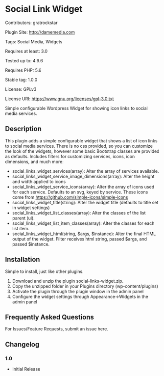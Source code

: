 # Social Link Widget
Contributors: gratrockstar

Plugin Site: http://damemedia.com

Tags: Social Media, Widgets

Requires at least: 3.0

Tested up to: 4.9.6

Requires PHP: 5.6

Stable tag: 1.0.0

License: GPLv3

License URI: https://www.gnu.org/licenses/gpl-3.0.txt


Simple configurable Wordpress Widget for showing icon links to social media services.

## Description
This plugin adds a simple configurable widget that shows a list of icon links to social media services.  There is no css provided, so you can customize the look of the widgets, however some basic Bootstrap classes are provided as defaults.  Includes filters for customizing services, icons,  icon dimensions, and much more:
* social_links_widget_services(array): Alter the array of services available.
* social_links_widget_service_image_dimensions(array): Alter the height and width applied to icons
* social_links_widget_service_icons(array): Alter the array of icons used for each service.  Defaults to an svg, keyed by service.  These icons come from https://github.com/simple-icons/simple-icons
* social_links_widget_title(string): Alter the widget title (defaults to title set in widget settings)
* social_links_widget_list_classes(array): Alter the classes of the list parent (ul).
* social_links_widget_list_item_classes(array): Alter the classes for each list item.
* social_links_widget_html(string, $args, $instance): Alter the final HTML output of the widget.  Filter receives html string, passed $args, and passed $instance.

## Installation
Simple to install, just like other plugins.

1. Download and unzip the plugin social-links-widget.zip.
2. Copy the unzipped folder in your Plugins directory (wp-content/plugins)
3. Activate the plugin through the plugin window in the admin panel
4. Configure the widget settings through Appearance->Widgets in the admin panel

## Frequently Asked Questions
For Issues/Feature Requests, submit an issue here.

## Changelog
### 1.0
* Initial Release